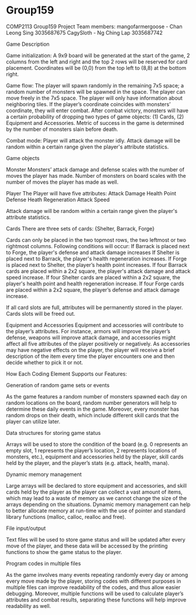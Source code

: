 # Group159
COMP2113 Group159 Project
Team members:
mangofarmergoose - Chan Leong Sing 3035687675
CagySloth - Ng Ching Lap 3035687742

Game Description

Game initialization:
A 9x9 board will be generated at the start of the game, 2 columns from the left and right and the top 2 rows will be reserved for card placement. Coordinates will be (0,0) from the top left to (8,8) at the bottom right.

Game flow:
The player will spawn randomly in the remaining 7x5 space; a random number of monsters will be spawned in the space. The player can move freely in the 7x5 space. The player will only have information about neighboring tiles. 
If the player’s coordinate coincides with monsters’ coordinate, they will enter combat. After combat victory, monsters will have a certain probability of dropping two types of game objects: (1) Cards, (2) Equipment and Accessories. Metric of success in the game is determined by the number of monsters slain before death.

Combat mode:
Player will attack the monster idly. Attack damage will be random within a certain range given the player's attribute statistics. 

Game objects

Monster 
Monsters’ attack damage and defense scales with the number of moves the player has made. Number of monsters on board scales with the number of moves the player has made as well.

Player
The Player will have five attributes:
Attack Damage
Health Point
Defense
Heath Regeneration
Attack Speed

Attack damage will be random within a certain range given the player's attribute statistics. 

Cards
There are three sets of cards: {Shelter, Barrack, Forge}

Cards can only be placed in the two topmost rows, the two leftmost or two rightmost columns. Following conditions will occur:
If Barrack is placed next to Forge, the player's defense and attack damage increases
If Shelter is placed next to Barrack, the player's health regeneration increases.
If Forge is placed next to Shelter, the player’s health point increases.
If four Barrack cards are placed within a 2x2 square, the player's attack damage and attack speed increase. 
If four Shelter cards are placed within a 2x2 square, the player's health point and health regeneration increase.
If four Forge cards are placed within a 2x2 square, the player’s defense and attack damage increase.

If all card slots are full, attributes will be permanently stored in the player. Cards slots will be freed out.

Equipment and Accessories
Equipment and accessories will contribute to the player’s attributes. For instance, armors will improve the player’s defense, weapons will improve attack damage, and accessories might affect all five attributes of the player positively or negatively. As accessories may have negative effects on the player, the player will receive a brief description of the item every time the player encounters one and then decide whether to pick it or not.

How Each Coding Element Supports our Features:

Generation of random game sets or events

As the game features a random number of monsters spawned each day on random locations on the board, random number generators will help to determine these daily events in the game. Moreover, every monster has random drops on their death, which include different skill cards that the player can utilize later.

Data structures for storing game status

Arrays will be used to store the condition of the board (e.g. 0 represents an empty slot, 1 represents the player’s location, 2 represents locations of monsters, etc.), equipment and accessories held by the player, skill cards held by the player, and the player’s stats (e.g. attack, health, mana).

Dynamic memory management

Large arrays will be declared to store equipment and accessories, and skill cards held by the player as the player can collect a vast amount of items, which may lead to a waste of memory as we cannot change the size of the arrays depending on the situations. Dynamic memory management can help to better allocate memory at run-time with the use of pointer and standard library functions (malloc, calloc, realloc and free).

File input/output

Text files will be used to store game status and will be updated after every move of the player, and these data will be accessed by the printing functions to show the game status to the player.

Program codes in multiple files

As the game involves many events repeating randomly every day or among every move made by the player, storing codes with different purposes in multiple files can improve readability of the codes, and thus allow easier debugging. Moreover, multiple functions will be used to calculate player’s attributes and combat results, separating these functions will help improve readability as well.
